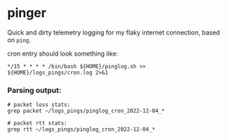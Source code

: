 # pinger

Quick and dirty telemetry logging for my flaky internet connection, based on `ping`.


cron entry should look something like:

`*/15 * * * * /bin/bash ${HOME}/pinglog.sh >> ${HOME}/logs_pings/cron.log 2>&1`

### Parsing output:
```
# packet loss stats:
grep packet ~/logs_pings/pinglog_cron_2022-12-04_*

# packet rtt stats:
grep rtt ~/logs_pings/pinglog_cron_2022-12-04_*
```
